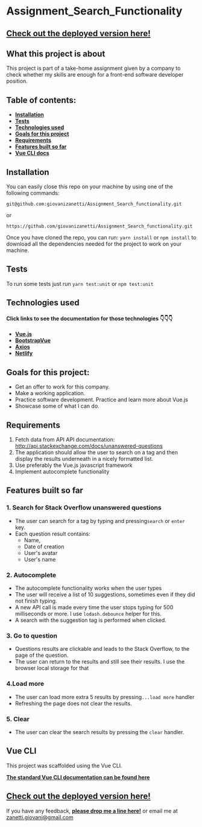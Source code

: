 
# Assignment_Search_Functionality

## [Check out the deployed version here!](https://giovani-zanetti-search-functionality.netlify.app/)

## What this project is about

This project is part of a take-home assignment given by a company to check whether my skills are enough for a front-end software developer position.

## Table of contents:

- **[Installation](#installation)**
- **[Tests](#tests)**
- **[Technologies used](#technologies-used)**
- **[Goals for this project](#goals-for-this-project)**
- **[Requirements](#requirements)**
- **[Features built so far ](#features-built-so-far)**
- **[Vue CLI docs](#create-react-app)**

## Installation

You can easily close this repo on your machine by using one of the following commands:

`git@github.com:giovanizanetti/Assignment_Search_functionality.git`

or

`https://github.com/giovanizanetti/Assignment_Search_functionality.git`

Once you have cloned the repo, you can run:
`yarn install` or `npm install` to download all the dependencies needed for the project to work on your machine.

## Tests

To run some tests just run `yarn test:unit` or `npm test:unit`

## Technologies used

#### Click links to see the documentation for those technologies 👇👇👇

- **[Vue.js](https://vuejs.org/v2/guide/)**
- **[BootstrapVue](https://bootstrap-vue.org/)**
- **[Axios](https://www.npmjs.com/package/axios)**
- **[Netlify](https://www.netlify.com/)**

## Goals for this project:

- Get an offer to work for this company.
- Make a working application.
- Practice software development. Practice and learn more about Vue.js
- Showcase some of what I can do.

## Requirements

1.  Fetch data from API
        API documentation: http://api.stackexchange.com/docs/unanswered-questions
2.   The application should allow the user to search on a tag and then display the results underneath in a nicely formatted list.
3.   Use preferably the Vue.js javascript framework
4.  Implement autocomplete functionality

## Features built so far

### 1. Search for Stack Overflow unanswered questions
- The user can search for a tag by typing and pressing`search` or `enter` key.
- Each question result contains:
    - Name,
    - Date of creation
    - User's avatar
    - User's name

### 2. Autocomplete
- The autocomplete functionality works when the user types
- The user will receive a list of 10 suggestions, sometimes even if they did not finish typing.
- A new API call is made every time the user stops typing for 500 milliseconds or more. I use `lodash.debounce` helper for this.
- A search with the suggestion tag is performed when clicked.

### 3. Go to question
- Questions results are clickable and leads to the Stack Overflow, to the page of the question.
- The user can return to the results and still see their results. I use the browser local storage for that

### 4.Load more
- The user can load more extra 5 results by pressing`...load more` handler
- Refreshing the page does not clear the results.

### 5. Clear
- The user can clear the search results by pressing the `clear` handler.

## Vue CLI

This project was scaffolded using the Vue CLI.

**[The standard Vue CLI documentation can be found here](https://cli.vuejs.org/)**

## [Check out the deployed version here!](https://giovani-zanetti-search-functionality.netlify.app/)

If you have any feedback, **[please drop me a line here!](https://www.linkedin.com/in/giovani-zanetti/)** or email me at zanetti.giovani@gmail.com
